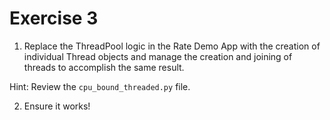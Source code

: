 # Exercise 3

1. Replace the ThreadPool logic in the Rate Demo App with the creation of individual Thread objects and manage the creation and joining of threads to accomplish the same result.

Hint: Review the `cpu_bound_threaded.py` file.

2. Ensure it works!
